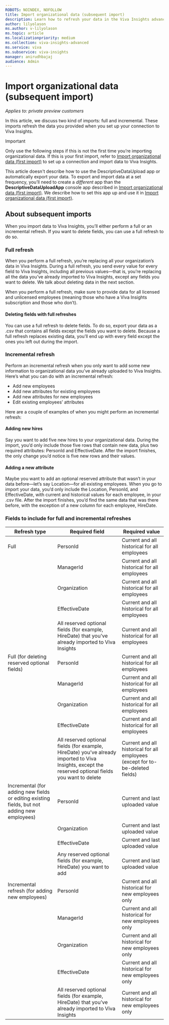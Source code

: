 ```yaml
---
ROBOTS: NOINDEX, NOFOLLOW
title: Import organizational data (subsequent import)
description: Learn how to refresh your data in the Viva Insights advanced insights app through a connection
author: lilyolason
ms.author: v-lilyolason
ms.topic: article
ms.localizationpriority: medium
ms.collection: viva-insights-advanced
ms.service: viva 
ms.subservice: viva-insights
manager: anirudhbajaj
audience: Admin
---
```


# Import organizational data (subsequent import)

*Applies to: private preview customers*

In this article, we discuss two kind of imports: full and incremental. These imports refresh the data you provided when you set up your connection to Viva Insights. 

>[!Important]
>Only use the following steps if this is not the first time you’re importing organizational data. If this is your first import, refer to [Import organizational data (first import)](import-org-data-first.md) to set up a connection and import data to Viva Insights.
>
>This article doesn't describe how to use the DescriptiveDataUpload app or automatically export your data. To export and import data at a set frequency, you’ll need to create a *different* app than the **DescriptiveDataUploadApp** console app described in [Import organizational data (first import)](import-org-data-first.md). We describe how to set this app up and use it in [Import organizational data (first import)](import-org-data-first.md#prepare-export-and-import-organizational-data).

## About subsequent imports

When you import data to Viva Insights, you’ll either perform a full or an incremental refresh. If you want to delete fields, you can use a full refresh to do so. 

### Full refresh

When you perform a full refresh, you’re replacing all your organization’s data in Viva Insights. During a full refresh, you send every value for every field to Viva Insights, including all previous values—that is, you’re replacing all the data you’ve already imported to Viva Insights, except any fields you want to delete. We talk about deleting data in the next section.
 
When you perform a full refresh, make sure to provide data for all licensed and unlicensed employees (meaning those who have a Viva Insights subscription and those who don’t). 

#### Deleting fields with full refreshes

You can use a full refresh to delete fields. To do so, export your data as a .csv that contains all fields except the fields you want to delete. Because a full refresh replaces existing data, you’ll end up with every field except the ones you left out during the import.
 
### Incremental refresh

Perform an incremental refresh when you only want to add some new information to organizational data you’ve already uploaded to Viva Insights. Here’s what you can do with an incremental refresh:

* Add new employees
* Add new attributes for existing employees
* Add new attributes for new employees
* Edit existing employees’ attributes
 
Here are a couple of examples of when you might perform an incremental refresh:

#### Adding new hires

Say you want to add five new hires to your organizational data. During the import, you’d only include those five rows that contain new data, plus two required attributes: PersonId and EffectiveDate. After the import finishes, the only change you’d notice is five new rows and their values.

#### Adding a new attribute

Maybe you want to add an optional reserved attribute that wasn’t in your data before—let’s say Location—for all existing employees. When you go to import your data, you’d only include the Location, PersonId, and EffectiveDate, with current and historical values for each employee, in your .csv file. After the import finishes, you’d find the same data that was there before, with the exception of a new column for each employee, HireDate.

### Fields to include for full and incremental refreshes

Refresh type | Required field | Required value
|------------|-----------------|---------|
|Full |PersonId	|Current and all historical for all employees
||ManagerId |Current and all historical for all employees
|| Organization| Current and all historical for all employees
|| EffectiveDate|Current and all historical for all employees
|| All reserved optional fields (for example, HireDate) that you’ve already imported to Viva Insights | Current and all historical for all employees
|Full (for deleting reserved optional fields) | PersonId | Current and all historical for all employees
|| ManagerId | Current and all historical for all employees
|| Organization | Current and all historical for all employees
|| EffectiveDate | Current and all historical for all employees
|| All reserved optional fields (for example, HireDate) you’ve already imported to Viva Insights, except the reserved optional fields you want to delete| Current and all historical for all employees (except for to-be-deleted fields)
|Incremental (for adding new fields or editing existing fields, but not adding new employees)| PersonId |	Current and last uploaded value
|| Organization | Current and last uploaded value
|| EffectiveDate | Current and last uploaded value
|| Any reserved optional fields (for example, HireDate) you want to add	| Current and last uploaded value
|Incremental refresh (for adding new employees) | PersonId | Current and all historical for new employees only
|| ManagerId | Current and all historical for new employees only
||Organization | Current and all historical for new employees only
|| EffectiveDate | Current and all historical for new employees only
|| All reserved optional fields (for example, HireDate) that you’ve already imported to Viva Insights | Current and all historical for new employees only

